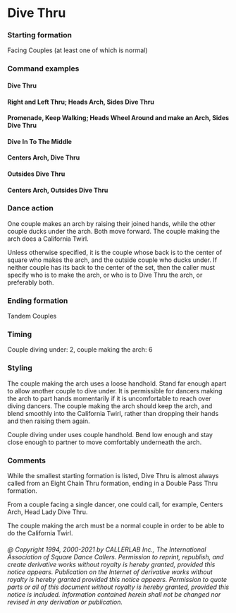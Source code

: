 
# Dive Thru

### Starting formation

Facing Couples (at least one of which is normal)

### Command examples

#### Dive Thru
#### Right and Left Thru; Heads Arch, Sides Dive Thru
#### Promenade, Keep Walking; Heads Wheel Around and make an Arch, Sides Dive Thru
#### Dive In To The Middle
#### Centers Arch, Dive Thru
#### Outsides Dive Thru
#### Centers Arch, Outsides Dive Thru

### Dance action

One couple makes an arch by raising their joined hands, while the other couple ducks under
the arch. Both move forward. The couple making the arch does a California Twirl.

Unless otherwise specified, it is the couple whose back is to the center of square who makes the arch,
and the outside couple who ducks under. If neither couple has its back to the center of the set, then
the caller must specify who is to make the arch,
or who is to Dive Thru the arch, or preferably both.

### Ending formation

Tandem Couples

### Timing

Couple diving under: 2, couple making the arch: 6

### Styling

The couple making the arch uses a loose handhold. Stand far enough apart to allow another
couple to dive under. It is permissible for dancers making the arch to part hands momentarily if it is
uncomfortable to reach over diving dancers. The couple making the arch should keep the arch, and
blend smoothly into the California Twirl, rather than dropping their hands and then raising them
again.

Couple diving under uses couple handhold. Bend low enough and stay close enough to partner to move
comfortably underneath the arch.

### Comments

While the smallest starting formation is listed, Dive Thru is almost always called from an Eight
Chain Thru formation, ending in a Double Pass Thru formation.

From a couple facing a single dancer,
one could call, for example, Centers Arch, Head Lady Dive Thru.

The couple making the arch must be a normal
couple in order to be able to do the California Twirl.

###### @ Copyright 1994, 2000-2021 by CALLERLAB Inc., The International Association of Square Dance Callers. Permission to reprint, republish, and create derivative works without royalty is hereby granted, provided this notice appears. Publication on the Internet of derivative works without royalty is hereby granted provided this notice appears. Permission to quote parts or all of this document without royalty is hereby granted, provided this notice is included. Information contained herein shall not be changed nor revised in any derivation or publication.
